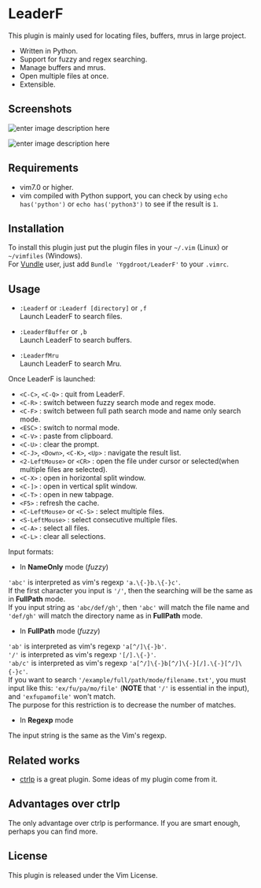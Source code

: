 LeaderF
=======

This plugin is mainly used for locating files, buffers, mrus in large project.

 - Written in Python.
 - Support for fuzzy and regex searching.
 - Manage buffers and mrus.
 - Open multiple files at once.
 - Extensible.

Screenshots
-----------

![enter image description here][1]

![enter image description here][2]

Requirements
------------

 - vim7.0 or higher.
 - vim compiled with Python support, you can check by using `echo has('python')` or `echo has('python3')` to see if the result is `1`.

Installation
------------

To install this plugin just put the plugin files in your `~/.vim` (Linux) or `~/vimfiles` (Windows).<br>
For [Vundle][3] user, just add `Bundle 'Yggdroot/LeaderF'` to your `.vimrc`.

Usage
----- 

 - `:Leaderf` or `:Leaderf [directory]` or `,f`<br>
 Launch LeaderF to search files.

 - `:LeaderfBuffer` or `,b`<br>
 Launch LeaderF to search buffers.

 - `:LeaderfMru`<br>
 Launch LeaderF to search Mru.

Once LeaderF is launched:

 - `<C-C>`, `<C-Q>` : quit from LeaderF.
 - `<C-R>` : switch between fuzzy search mode and regex mode.
 - `<C-F>` : switch between full path search mode and name only search mode.
 - `<ESC>` : switch to normal mode.
 - `<C-V>` : paste from clipboard.
 - `<C-U>` : clear the prompt. 
 - `<C-J>`, `<Down>`, `<C-K>`, `<Up>` : navigate the result list.
 - `<2-LeftMouse>` or `<CR>` : open the file under cursor or selected(when multiple files are selected).
 - `<C-X>` : open in horizontal split window.
 - `<C-]>` : open in vertical split window.
 - `<C-T>` : open in new tabpage.
 - `<F5>`  : refresh the cache.
 - `<C-LeftMouse>` or `<C-S>` : select multiple files.
 - `<S-LeftMouse>` : select consecutive multiple files.
 - `<C-A>` : select all files.
 - `<C-L>` : clear all selections.

Input formats:

 - In **NameOnly** mode (*fuzzy*)

 `'abc'` is interpreted as vim's regexp `'a.\{-}b.\{-}c'`.<br>
 If the first character you input is `'/'`, then the searching will be the same as in **FullPath** mode.<br>
 If you input string as `'abc/def/gh'`, then `'abc'` will match the file name and `'def/gh'` will match the directory name as in **FullPath** mode.

 - In **FullPath** mode (*fuzzy*)
 
 `'ab'` is interpreted as vim's regexp `'a[^/]\{-}b'`.<br>
 `'/'` is interpreted as vim's regexp `'[/].\{-}'`.<br>
 `'ab/c'` is interpreted as vim's regexp `'a[^/]\{-}b[^/]\{-}[/].\{-}[^/]\{-}c'`.<br>
 If you want to search `'/example/full/path/mode/filename.txt'`, you must input like this: `'ex/fu/pa/mo/file'` (**NOTE** that `'/'` is essential in the input), and `'exfupamofile'` won't match.<br>
 The purpose for this restriction is to decrease the number of matches.

 - In **Regexp** mode

 The input string is the same as the Vim's regexp.

Related works
-------------

 - [ctrlp][4] is a great plugin. Some ideas of my plugin come from it. 

Advantages over ctrlp
---------------------

The only advantage over ctrlp is performance. If you are smart enough, perhaps you can find more.
 

License
-------

This plugin is released under the Vim License.


  [1]: http://imageshack.com/a/img802/1026/iei.gif
  [2]: http://imageshack.com/a/img809/2369/mnu.gif
  [3]: https://github.com/gmarik/Vundle.vim
  [4]: https://github.com/kien/ctrlp.vim
